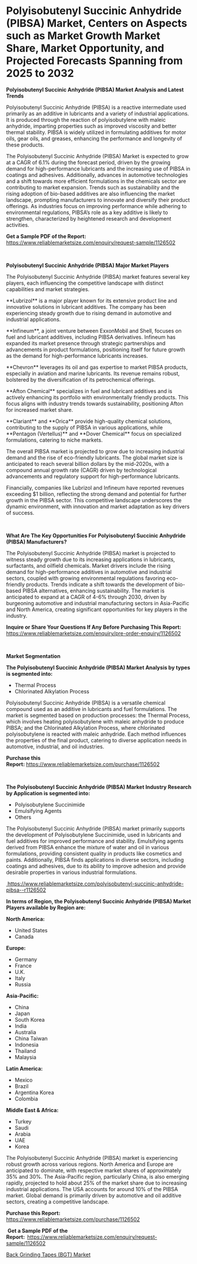 <p><h1>Polyisobutenyl Succinic Anhydride (PIBSA) Market, Centers on Aspects such as Market Growth Market Share, Market Opportunity, and Projected Forecasts Spanning from 2025 to 2032</h1></p><p><strong>Polyisobutenyl Succinic Anhydride (PIBSA) Market Analysis and Latest Trends</strong></p>
<p><p>Polyisobutenyl Succinic Anhydride (PIBSA) is a reactive intermediate used primarily as an additive in lubricants and a variety of industrial applications. It is produced through the reaction of polyisobutylene with maleic anhydride, imparting properties such as improved viscosity and better thermal stability. PIBSA is widely utilized in formulating additives for motor oils, gear oils, and greases, enhancing the performance and longevity of these products.</p><p>The Polyisobutenyl Succinic Anhydride (PIBSA) Market is expected to grow at a CAGR of 6.1% during the forecast period, driven by the growing demand for high-performance lubricants and the increasing use of PIBSA in coatings and adhesives. Additionally, advances in automotive technologies and a shift towards more efficient formulations in the chemicals sector are contributing to market expansion. Trends such as sustainability and the rising adoption of bio-based additives are also influencing the market landscape, prompting manufacturers to innovate and diversify their product offerings. As industries focus on improving performance while adhering to environmental regulations, PIBSA’s role as a key additive is likely to strengthen, characterized by heightened research and development activities.</p></p>
<p><strong>Get a Sample PDF of the Report:&nbsp;</strong> <a href="https://www.reliablemarketsize.com/enquiry/request-sample/1126502?utm_campaign=2233&utm_medium=2&utm_source=Github&utm_content=ia&utm_term=01022025&utm_id=polyisobutenyl-succinic-anhydride-pibsa">https://www.reliablemarketsize.com/enquiry/request-sample/1126502</a></p>
<p>&nbsp;</p>
<p><strong>Polyisobutenyl Succinic Anhydride (PIBSA) Major Market Players</strong></p>
<p><p>The Polyisobutenyl Succinic Anhydride (PIBSA) market features several key players, each influencing the competitive landscape with distinct capabilities and market strategies. </p><p>**Lubrizol** is a major player known for its extensive product line and innovative solutions in lubricant additives. The company has been experiencing steady growth due to rising demand in automotive and industrial applications. </p><p>**Infineum**, a joint venture between ExxonMobil and Shell, focuses on fuel and lubricant additives, including PIBSA derivatives. Infineum has expanded its market presence through strategic partnerships and advancements in product formulations, positioning itself for future growth as the demand for high-performance lubricants increases.</p><p>**Chevron** leverages its oil and gas expertise to market PIBSA products, especially in aviation and marine lubricants. Its revenue remains robust, bolstered by the diversification of its petrochemical offerings.</p><p>**Afton Chemical** specializes in fuel and lubricant additives and is actively enhancing its portfolio with environmentally friendly products. This focus aligns with industry trends towards sustainability, positioning Afton for increased market share.</p><p>**Clariant** and **Orica** provide high-quality chemical solutions, contributing to the supply of PIBSA in various applications, while **Pentagon (Vertellus)** and **Dover Chemical** focus on specialized formulations, catering to niche markets.</p><p>The overall PIBSA market is projected to grow due to increasing industrial demand and the rise of eco-friendly lubricants. The global market size is anticipated to reach several billion dollars by the mid-2020s, with a compound annual growth rate (CAGR) driven by technological advancements and regulatory support for high-performance lubricants.</p><p>Financially, companies like Lubrizol and Infineum have reported revenues exceeding $1 billion, reflecting the strong demand and potential for further growth in the PIBSA sector. This competitive landscape underscores the dynamic environment, with innovation and market adaptation as key drivers of success.</p></p>
<p>&nbsp;</p>
<p><strong>What Are The Key Opportunities For Polyisobutenyl Succinic Anhydride (PIBSA) Manufacturers?</strong></p>
<p><p>The Polyisobutenyl Succinic Anhydride (PIBSA) market is projected to witness steady growth due to its increasing applications in lubricants, surfactants, and oilfield chemicals. Market drivers include the rising demand for high-performance additives in automotive and industrial sectors, coupled with growing environmental regulations favoring eco-friendly products. Trends indicate a shift towards the development of bio-based PIBSA alternatives, enhancing sustainability. The market is anticipated to expand at a CAGR of 4-6% through 2030, driven by burgeoning automotive and industrial manufacturing sectors in Asia-Pacific and North America, creating significant opportunities for key players in the industry.</p></p>
<p><strong>Inquire or Share Your Questions If Any Before Purchasing This Report:</strong> <a href="https://www.reliablemarketsize.com/enquiry/pre-order-enquiry/1126502?utm_campaign=2233&utm_medium=2&utm_source=Github&utm_content=ia&utm_term=01022025&utm_id=polyisobutenyl-succinic-anhydride-pibsa">https://www.reliablemarketsize.com/enquiry/pre-order-enquiry/1126502</a></p>
<p>&nbsp;</p>
<p><strong>Market Segmentation</strong></p>
<p><strong>The Polyisobutenyl Succinic Anhydride (PIBSA) Market Analysis by types is segmented into:</strong></p>
<p><ul><li>Thermal Process</li><li>Chlorinated Alkylation Process</li></ul></p>
<p><p>Polyisobutenyl Succinic Anhydride (PIBSA) is a versatile chemical compound used as an additive in lubricants and fuel formulations. The market is segmented based on production processes: the Thermal Process, which involves heating polyisobutylene with maleic anhydride to produce PIBSA; and the Chlorinated Alkylation Process, where chlorinated polyisobutylene is reacted with maleic anhydride. Each method influences the properties of the final product, catering to diverse application needs in automotive, industrial, and oil industries.</p></p>
<p><strong>Purchase this Report:&nbsp;</strong><a href="https://www.reliablemarketsize.com/purchase/1126502?utm_campaign=2233&utm_medium=2&utm_source=Github&utm_content=ia&utm_term=01022025&utm_id=polyisobutenyl-succinic-anhydride-pibsa">https://www.reliablemarketsize.com/purchase/1126502</a></p>
<p>&nbsp;</p>
<p><strong>The Polyisobutenyl Succinic Anhydride (PIBSA) Market Industry Research by Application is segmented into:</strong></p>
<p><ul><li>Polyisobutylene Succinimide</li><li>Emulsifying Agents</li><li>Others</li></ul></p>
<p><p>The Polyisobutenyl Succinic Anhydride (PIBSA) market primarily supports the development of Polyisobutylene Succinimide, used in lubricants and fuel additives for improved performance and stability. Emulsifying agents derived from PIBSA enhance the mixture of water and oil in various formulations, providing consistent quality in products like cosmetics and paints. Additionally, PIBSA finds applications in diverse sectors, including coatings and adhesives, due to its ability to improve adhesion and provide desirable properties in various industrial formulations.</p></p>
<p><a href="https://www.reliablemarketsize.com/polyisobutenyl-succinic-anhydride-pibsa--r1126502?utm_campaign=2233&utm_medium=2&utm_source=Github&utm_content=ia&utm_term=01022025&utm_id=polyisobutenyl-succinic-anhydride-pibsa">&nbsp;https://www.reliablemarketsize.com/polyisobutenyl-succinic-anhydride-pibsa--r1126502</a></p>
<p><strong>In terms of Region, the Polyisobutenyl Succinic Anhydride (PIBSA) Market Players available by Region are:</strong></p>
<p>
    <p> <strong> North America: </strong>
        <ul>
            <li>United States</li>
            <li>Canada</li>
        </ul>
        </p> 
    <p> <strong> Europe: </strong>
        <ul>
            <li>Germany</li>
            <li>France</li>
            <li>U.K.</li>
            <li>Italy</li>
            <li>Russia</li>
        </ul>
        </p> 
    <p> <strong> Asia-Pacific: </strong>
        <ul>
            <li>China</li>
            <li>Japan</li>
            <li>South Korea</li>
            <li>India</li>
            <li>Australia</li>
            <li>China Taiwan</li>
            <li>Indonesia</li>
            <li>Thailand</li>
            <li>Malaysia</li>
        </ul>
        </p> 
    <p> <strong> Latin America: </strong>
        <ul>
            <li>Mexico</li>
            <li>Brazil</li>
            <li>Argentina Korea</li>
            <li>Colombia</li>
        </ul>
        </p> 
    <p> <strong> Middle East & Africa: </strong>
        <ul>
            <li>Turkey</li>
            <li>Saudi</li>
            <li>Arabia</li>
            <li>UAE</li>
            <li>Korea</li>
        </ul>
    </p>
    </p>
<p><p>The Polyisobutenyl Succinic Anhydride (PIBSA) market is experiencing robust growth across various regions. North America and Europe are anticipated to dominate, with respective market shares of approximately 35% and 30%. The Asia-Pacific region, particularly China, is also emerging rapidly, projected to hold about 25% of the market share due to increasing industrial applications. The USA accounts for around 10% of the PIBSA market. Global demand is primarily driven by automotive and oil additive sectors, creating a competitive landscape.</p></p>
<p><strong>Purchase this Report: </strong><a href="https://www.reliablemarketsize.com/purchase/1126502?utm_campaign=2233&utm_medium=2&utm_source=Github&utm_content=ia&utm_term=01022025&utm_id=polyisobutenyl-succinic-anhydride-pibsa">https://www.reliablemarketsize.com/purchase/1126502</a></p>
<p>&nbsp;<strong>Get a Sample PDF of the Report:&nbsp;&nbsp;</strong><a href="https://www.reliablemarketsize.com/enquiry/request-sample/1126502?utm_campaign=2233&utm_medium=2&utm_source=Github&utm_content=ia&utm_term=01022025&utm_id=polyisobutenyl-succinic-anhydride-pibsa">https://www.reliablemarketsize.com/enquiry/request-sample/1126502</a></p>
<p><strong></strong></p>
<p><p><a href="https://github.com/kathiestrine5ty/Market-Research-Report-List-1/blob/main/back-grinding-tapes-bgt-market.md?utm_campaign=2233&utm_medium=2&utm_source=Github&utm_content=ia&utm_term=01022025&utm_id=polyisobutenyl-succinic-anhydride-pibsa">Back Grinding Tapes (BGT) Market</a></p></p>